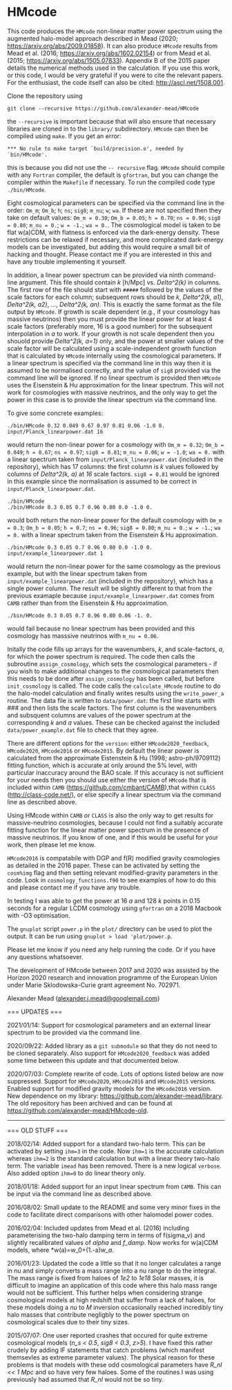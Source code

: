 # HMcode

This code produces the `HMcode` non-linear matter power spectrum using the augmented halo-model approach described in Mead (2020; https://arxiv.org/abs/2009.01858). It can also produce `HMcode` results from Mead et al. (2016; https://arxiv.org/abs/1602.02154) or from Mead et al. (2015; https://arxiv.org/abs/1505.07833). Appendix B of the 2015 paper details the numerical methods used in the calculation. If you use this work, or this code, I would be very grateful if you were to cite the relevant papers. For the enthusiast, the code itself can also be cited: http://ascl.net/1508.001.

Clone the repository using
```
git clone --recursive https://github.com/alexander-mead/HMcode
```
the `--recursive` is important because that will also ensure that necessary libraries are cloned in to the `library/` subdirectory. `HMcode` can then be compiled using `make`. If you get an error: 
```
*** No rule to make target `build/precision.o', needed by `bin/HMcode'.
```
this is because you did not use the `-- recursive` flag. `HMcode` should compile with any `Fortran` compiler, the default is `gfortran`, but you can change the compiler within the `Makefile` if necessary. To run the compiled code type `./bin/HMcode`.

Eight cosmological parameters can be specified via the command line in the order: `Om_m`; `Om_b`; `h`; `ns`; `sig8`; `m_nu`; `w`; `wa`. If these are not specified then they take on default values: `Om_m = 0.30`; `Om_b = 0.05`; `h = 0.70`; `ns = 0.96`; `sig8 = 0.80`; `m_nu = 0.`; `w = -1.`; `wa = 0.`. The cosmological model is taken to be flat w(a)CDM, with flatness is enforced via the dark-energy density. These restrictions can be relaxed if necessary, and more complicated dark-energy models can be investigated, but adding this would require a small bit of hacking and thought. Please contact me if you are interested in this and have any trouble implementing it yourself. 

In addition, a linear power spectrum can be provided via ninth command-line argument. This file should contain *k* [h/Mpc] vs. *Delta^2(k)* in columns. The first row of the file should start with `#####` followed by the values of the scale factors for each column; subsequent rows should be *k*, *Delta^2(k, a1)*, *Delta^2(k, a2)*, ..., *Delta^2(k, an)*. This is exactly the same format as the file output by `HMcode`. If growth is scale dependent (e.g., if your cosmology has massive neutrinos) then you must provide the linear power for at least 4 scale factors (preferably more, 16 is a good number) for the subsequent interpolation in *a* to work. If your growth is not scale dependent then you shouold provide *Delta^2(k, a=1)* only, and the power at smaller values of the scale factor will be calculated using a scale-independent growth function that is calculated by `HMcode` internally using the cosmological parameters. If a linear spectrum is specified via the command line in this way then it is assumed to be normalised correctly, and the value of `sig8` provided via the command line will be ignored. If no linear spectrum is provided then `HMcode` uses the Eisenstein & Hu approximation for the linear spectrum. This will not work for cosmologies with massive neutrinos, and the only way to get the power in this case is to provide the linear spectrum via the command line.

To give some concrete examples:

```
./bin/HMcode 0.32 0.049 0.67 0.97 0.81 0.06 -1.0 0. input/Planck_linearpower.dat 16
```
would return the non-linear power for a cosmology with `Om_m = 0.32`; `Om_b = 0.049`; `h = 0.67`; `ns = 0.97`; `sig8 = 0.81`; `m_nu = 0.06`; `w = -1.0`; `wa = 0.` with a linear spectrum taken from `input/Planck_linearpower.dat` (included in the repository), which has 17 columns: the first column is *k* values followed by columns of *Delta^2(k, a)* at *16* scale factors. `sig8 = 0.81` would be ignored in this example since the normalisation is assumed to be correct in `input/Planck_linearpower.dat`.

```
./bin/HMcode
./bin/HMcode 0.3 0.05 0.7 0.96 0.80 0.0 -1.0 0.
```
would both return the non-linear power for the default cosmology with `Om_m = 0.3`; `Om_b = 0.05`; `h = 0.7`; `ns = 0.96`; `sig8 = 0.80`; `m_nu = 0.`; `w = -1.`; `wa = 0.` with a linear spectrum taken from the Eisenstein & Hu approximation.

```
./bin/HMcode 0.3 0.05 0.7 0.96 0.80 0.0 -1.0 0. input/example_linearpower.dat 1
```
would return the non-linear power for the same cosmology as the previous example, but with the linear spectrum taken from `input/example_linearpower.dat` (included in the repository), which has a single power column. The result will be slightly different to that from the previous examaple because `input/example_linearpower.dat` comes from `CAMB` rather than from the Eisenstein & Hu approximation.

```
./bin/HMcode 0.3 0.05 0.7 0.96 0.80 0.06 -1. 0.
```
would fail because no linear spectrum has been provided and this cosmology has masssive neutrinos with `m_nu = 0.06`.


Initally the code fills up arrays for the wavenumbers, *k*, and scale-factors, *a*, for which the power spectrum is required. The code then calls the subroutine `assign_cosmology`, which sets the cosmological parameters - if you wish to make additional changes to the cosmological parameters then this needs to be done after `assign_cosmology` has been called, but before `init_cosmology` is called. The code calls the `calculate_HMcode` routine to do the halo-model calculation and finally writes results using the `write_power_a` routine. The data file is written to `data/power.dat`: the first line starts with ### and then lists the scale factors. The first column is the wavenumbers and subsquent columns are values of the power spectrum at the corresponding *k* and *a* values. These can be checked against the included `data/power_example.dat` file to check that they agree.

There are different options for the `version`: either `HMcode2020_feedback`, `HMcode2020`, `HMcode2016` or `HMcode2015`. By default the linear power is calculated from the approximate Eistenstein & Hu (1998; astro-ph/9709112) fitting function, which is accurate at only around the 5% level, with particular inaccuracy around the BAO scale. If this accuracy is not sufficient for your needs then you should use either the version of `HMcode` that is included within `CAMB` (https://github.com/cmbant/CAMB),that within `CLASS` (http://class-code.net/), or else specify a linear spectrum via the command line as described above. 

Using HMcode within `CAMB` or `CLASS` is also the only way to get results for massive-neutrino cosmologies, because I could not find a suitably accurate fitting function for the linear matter power spectrum in the presence of massive neutrinos. If you know of one, and if this would be useful for your work, then please let me know.

`HMcode2016` is compatabile with DGP and f(R) modified gravity cosmologies as detailed in the 2016 paper. These can be activated by setting the `cosm%img` flag and then setting relevant modified-gravity parameters in the code. Look in `cosmology_functions.f90` to see examples of how to do this and please contact me if you have any trouble.

In testing I was able to get the power at 16 *a* and 128 *k* points in 0.15 seconds for a regular LCDM cosmology using `gfortran` on a 2018 Macbook with -O3 optimisation. 

The `gnuplot` script `power.p` in the `plot/` directory can be used to plot the output. It can be run using `gnuplot > load 'plot/power.p`.

Please let me know if you need any help running the code. Or if you have any questions whatsoever.

The development of HMcode between 2017 and 2020 was assisted by the Horizon 2020 research and innovation programme of the European Union under Marie Sklodowska-Curie grant agreement No. 702971.

Alexander Mead
(alexander.j.mead@googlemail.com)

=== UPDATES ===

2021/01/14:
Support for cosmological parameters and an external linear spectrum to be provided via the command line.

2020/09/22:
Added library as a `git submodule` so that they do not need to be cloned separately. Also support for `HMcode2020_feedback` was added some time between this update and that documented below.

2020/07/03:
Complete rewrite of code. Lots of options listed below are now suppressed. Support for `HMcode2020`, `HMcode2016` and `HMcode2015` versions. Enabled support for modified gravity models for the `HMcode2016` version. New dependence on my library: https://github.com/alexander-mead/library. The old repository has been archived and can be found at https://github.com/alexander-mead/HMcode-old.

----

=== OLD STUFF ===

2018/02/14:
Added support for a standard two-halo term. This can be activated by setting `ihm=3` in the code. Now `ihm=1` is the accurate calculation whereas `ihm=2` is the standard calculation but with a linear theory two-halo term. The variable `imead` has been removed. There is a new logical `verbose`. Also added option `ihm=0` to do linear theory only.

2018/01/18:
Added support for an input linear spectrum from `CAMB`. This can be input via the command line as described above.

2016/08/02:
Small update to the README and some very minor fixes in the code to facilitate direct comparisons with other halomodel power codes.

2016/02/04:
Included updates from Mead et al. (2016) including parameterising the two-halo damping term in terms of f(sigma_v) and slightly recalibrated values of *alpha* and *f_damp*. Now works for w(a)CDM models, where *w(a)=w_0+(1.-a)*w_a*.

2016/01/23:
Updated the code a little so that it no longer calculates a range in nu and simply converts a mass range into a nu range to do the integral. The mass range is fixed from haloes of *1e2* to *1e18* Solar masses, it is difficult to imagine an application of this code where this halo mass range would not be sufficient. This further helps when considering strange cosmological models at high redshift that suffer from a lack of haloes, for these models doing a *nu* to *M* inversion occasionally reached incredibly tiny halo masses that contribute negligbly to the power spectrum on cosmological scales due to their tiny sizes.

2015/07/07:
One user reported crashes that occured for quite extreme cosmological models (*n_s < 0.5*, *sig8 < 0.3*, *z>5*). I have fixed this rather crudely by adding IF statements that catch problems (which manifest themsevles as extreme parameter values). The physical reason for these problems is that models with these odd cosmological parameters have *R_nl << 1 Mpc* and so have very few haloes. Some of the routines I was using previously had assumed that *R_nl* would not be so tiny.
